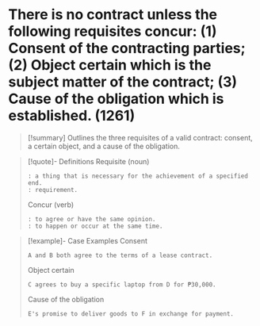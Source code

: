# There is no contract unless the following requisites concur: (1) Consent of the contracting parties; (2) Object certain which is the subject matter of the contract; (3) Cause of the obligation which is established. (1261)

> [!summary] Outlines the three requisites of a valid contract: consent, a certain object, and a cause of the obligation.

> [!quote]- Definitions
> Requisite (noun)
> ```
> : a thing that is necessary for the achievement of a specified end.
> : requirement.
> ```
> Concur (verb)
> ```
> : to agree or have the same opinion.
> : to happen or occur at the same time.
> ```

> [!example]- Case Examples
> Consent
> ```
> A and B both agree to the terms of a lease contract.
> ```
> Object certain
> ```
> C agrees to buy a specific laptop from D for ₱30,000.
> ```
> Cause of the obligation
> ```
> E's promise to deliver goods to F in exchange for payment.
> ```
